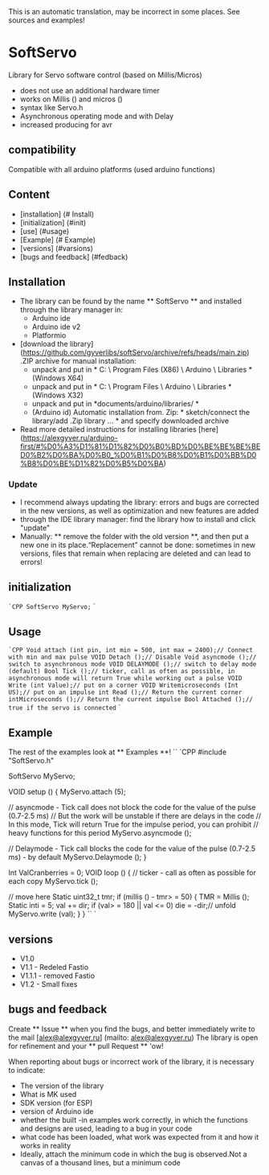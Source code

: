 This is an automatic translation, may be incorrect in some places. See sources and examples!

# SoftServo
Library for Servo software control (based on Millis/Micros)
- does not use an additional hardware timer
- works on Millis () and micros ()
- syntax like Servo.h
- Asynchronous operating mode and with Delay
- increased producing for avr

## compatibility
Compatible with all arduino platforms (used arduino functions)

## Content
- [installation] (# Install)
- [initialization] (#init)
- [use] (#usage)
- [Example] (# Example)
- [versions] (#varsions)
- [bugs and feedback] (#fedback)

<a id="install"> </a>
## Installation
- The library can be found by the name ** SoftServo ** and installed through the library manager in:
    - Arduino ide
    - Arduino ide v2
    - Platformio
- [download the library] (https://github.com/gyverlibs/softServo/archive/refs/heads/main.zip) .ZIP archive for manual installation:
    - unpack and put in * C: \ Program Files (X86) \ Arduino \ Libraries * (Windows X64)
    - unpack and put in * C: \ Program Files \ Arduino \ Libraries * (Windows X32)
    - unpack and put in *documents/arduino/libraries/ *
    - (Arduino id) Automatic installation from. Zip: * sketch/connect the library/add .Zip library ... * and specify downloaded archive
- Read more detailed instructions for installing libraries [here] (https://alexgyver.ru/arduino-first/#%D0%A3%D1%81%D1%82%D0%B0%BD%D0%BE%BE%BE%BED0%B2%D0%BA%D0%B0_%D0%B1%D0%B8%D0%B1%D0%BB%D0%B8%D0%BE%D1%82%D0%B5%D0%BA)
### Update
- I recommend always updating the library: errors and bugs are corrected in the new versions, as well as optimization and new features are added
- through the IDE library manager: find the library how to install and click "update"
- Manually: ** remove the folder with the old version **, and then put a new one in its place.“Replacement” cannot be done: sometimes in new versions, files that remain when replacing are deleted and can lead to errors!


<a id="init"> </a>
## initialization
`` `CPP
SoftServo MyServo;
`` `

<a id="usage"> </a>
## Usage
`` `CPP
Void attach (int pin, int min = 500, int max = 2400);// Connect with min and max pulse
VOID Detach ();// Disable
Void asyncmode ();// switch to asynchronous mode
VOID DELAYMODE ();// switch to delay mode (default)
Bool Tick ();// ticker, call as often as possible, in asynchronous mode will return True while working out a pulse
VOID Write (int Value);// put on a corner
VOID Writemicroseconds (Int US);// put on an impulse
int Read ();// Return the current corner
intMicroseconds ();// Return the current impulse
Bool Attached ();// true if the servo is connected
`` `

<a id="EXAMPLE"> </a>
## Example
The rest of the examples look at ** Examples **!
`` `CPP
#include "SoftServo.h"

SoftServo MyServo;

VOID setup () {
  MyServo.attach (5);
  
  // asyncmode - Tick call does not block the code for the value of the pulse (0.7-2.5 ms)
  // But the work will be unstable if there are delays in the code
  // In this mode, Tick will return True for the impulse period, you can prohibit
  // heavy functions for this period
  MyServo.asyncmode ();
  
  // Delaymode - Tick call blocks the code for the value of the pulse (0.7-2.5 ms) - by default
  MyServo.Delaymode ();
}

Int ValCranberries = 0;
VOID loop () {
  // ticker - call as often as possible for each copy
  MyServo.tick ();
  
  // move here
  Static uint32_t tmr;
  if (millis () - tmr> = 50) {
    TMR = Millis ();
    Static inti = 5;
    val += dir;
    if (val> = 180 || val <= 0) die = -dir;// unfold
    MyServo.write (val);
  }
}
`` `

<a id="versions"> </a>
## versions
- V1.0
- V1.1 - Redeled Fastio
- V1.1.1 - removed Fastio
- V1.2 - Small fixes

<a id="feedback"> </a>
## bugs and feedback
Create ** Issue ** when you find the bugs, and better immediately write to the mail [alex@alexgyver.ru] (mailto: alex@alexgyver.ru)
The library is open for refinement and your ** pull Request ** 'ow!


When reporting about bugs or incorrect work of the library, it is necessary to indicate:
- The version of the library
- What is MK used
- SDK version (for ESP)
- version of Arduino ide
- whether the built -in examples work correctly, in which the functions and designs are used, leading to a bug in your code
- what code has been loaded, what work was expected from it and how it works in reality
- Ideally, attach the minimum code in which the bug is observed.Not a canvas of a thousand lines, but a minimum code
